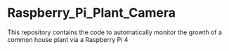 # Raspberry_Pi_Plant_Camera
This repository contains the code to automatically monitor the growth of a common house plant via a Raspberry Pi 4
